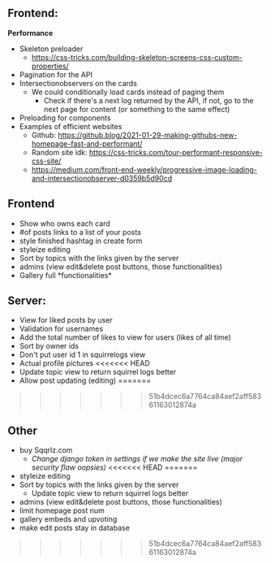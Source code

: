 ## **Frontend:**

**Performance**

-   Skeleton preloader
    -   https://css-tricks.com/building-skeleton-screens-css-custom-properties/
-   Pagination for the API
-   Intersectionobservers on the cards
    -   We could conditionally load cards instead of paging them
        -   Check if there's a next log returned by the API, if not, go to the next page for content (or something to the same effect)
-   Preloading for components
-   Examples of efficient websites
    -   Github: https://github.blog/2021-01-29-making-githubs-new-homepage-fast-and-performant/
    -   Random site idk: https://css-tricks.com/tour-performant-responsive-css-site/
    -   https://medium.com/front-end-weekly/progressive-image-loading-and-intersectionobserver-d0359b5d90cd

## **Frontend**
-   Show who owns each card
-   #of posts links to a list of your posts
-   style finished hashtag in create form
-   styleize editing
-   Sort by topics with the links given by the server
-   admins (view edit&delete post buttons, those functionalities)
-   Gallery full \*functionalities*

## **Server:**

-   View for liked posts by user
-   Validation for usernames
-   Add the total number of likes to view for users (likes of all time)
-   Sort by owner ids
-   Don't put user id 1 in squirrelogs view
-   Actual profile pictures
<<<<<<< HEAD
-   Update topic view to return squirrel logs better
-   Allow post updating (editing)
=======
>>>>>>> 51b4dcec6a7764ca84aef2aff58361163012874a

## **Other**

-   buy Sqqrlz.com
    -   _Change django token in settings if we make the site live (major security flaw oopsies)_
<<<<<<< HEAD
=======
-   styleize editing
-   Sort by topics with the links given by the server
    -   Update topic view to return squirrel logs better
-   admins (view edit&delete post buttons, those functionalities)
-   limit homepage post num
-   gallery embeds and upvoting
-   make edit posts stay in database
>>>>>>> 51b4dcec6a7764ca84aef2aff58361163012874a
